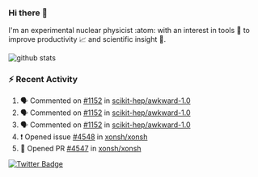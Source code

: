 ### Hi there 👋 

I'm an experimental nuclear physicist :atom: with an interest in tools :wrench: to improve productivity :chart_with_upwards_trend: and scientific insight :telescope:.

![github stats](https://github-readme-stats.vercel.app/api?username=agoose77&show_icons=true&hide_rank=true&hide_title=true&bg_color=30,e76445,904e95&text_color=efe3ec&icon_color=efe3ec)
<!--
**agoose77/agoose77** is a ✨ _special_ ✨ repository because its `README.md` (this file) appears on your GitHub profile.

Here are some ideas to get you started:

- 🔭 I’m currently working on ...
- 🌱 I’m currently learning ...
- 👯 I’m looking to collaborate on ...
- 🤔 I’m looking for help with ...
- 💬 Ask me about ...
- 📫 How to reach me: ...
- 😄 Pronouns: ...
- ⚡ Fun fact: ...
-->

### :zap: Recent Activity
<!--START_SECTION:activity-->
1. 🗣 Commented on [#1152](https://github.com/scikit-hep/awkward-1.0/issues/1152) in [scikit-hep/awkward-1.0](https://github.com/scikit-hep/awkward-1.0)
2. 🗣 Commented on [#1152](https://github.com/scikit-hep/awkward-1.0/issues/1152) in [scikit-hep/awkward-1.0](https://github.com/scikit-hep/awkward-1.0)
3. 🗣 Commented on [#1152](https://github.com/scikit-hep/awkward-1.0/issues/1152) in [scikit-hep/awkward-1.0](https://github.com/scikit-hep/awkward-1.0)
4. ❗️ Opened issue [#4548](https://github.com/xonsh/xonsh/issues/4548) in [xonsh/xonsh](https://github.com/xonsh/xonsh)
5. 💪 Opened PR [#4547](https://github.com/xonsh/xonsh/pull/4547) in [xonsh/xonsh](https://github.com/xonsh/xonsh)
<!--END_SECTION:activity-->


[![Twitter Badge](https://img.shields.io/twitter/follow/agoose77?style=flat-square&logo=Twitter&logoColor=white&color=cornflowerblue)](https://twitter.com/agoose77)

